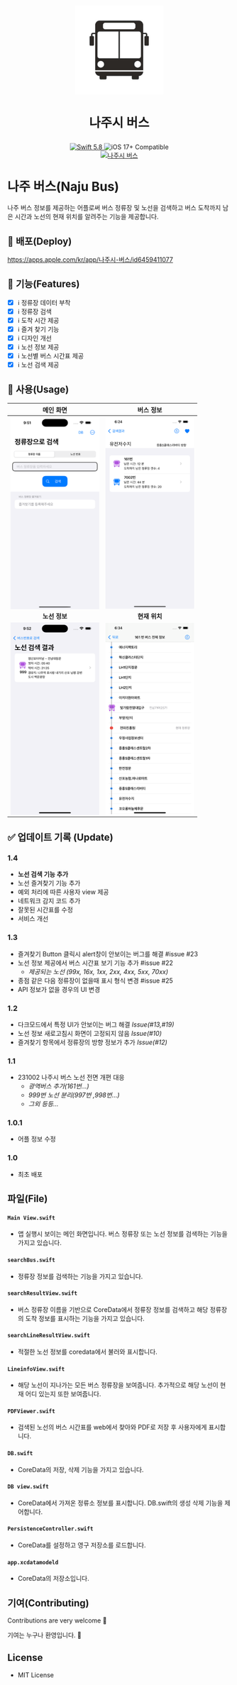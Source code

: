 <p align="center">
   <img width="200" src="app/Assets.xcassets/AppIcon.appiconset/1024.png" alt="APP Logo"></p>
   
 # <p align="center">나주시 버스 </p>
<p align="center">
   <a href="https://developer.apple.com/swift/">
      <img src="https://img.shields.io/badge/Swift-5.8-orange.svg?style=flat" alt="Swift 5.8">
   </a>
   <img src="https://img.shields.io/badge/iOS-17%2B-brightgreen.svg?style=flat" alt="iOS 17+ Compatible">

<br>
<a href="https://apps.apple.com/kr/app/나주시-버스/id6459411077">
   <img src="https://www.iphones.ru/wp-content/uploads/2010/08/App_Store_Badge_EN1-560x189.png" alt="나주시 버스" width="200"/>
</a>
</p>


# 나주 버스(Naju Bus)
나주 버스 정보를 제공하는 어플로써 버스 정류장 및 노선을 검색하고 버스 도착까지 남은 시간과 노선의 현재 위치를 알려주는 기능을 제공합니다.

## :rocket: 배포(Deploy)

https://apps.apple.com/kr/app/나주시-버스/id6459411077

## :dart: 기능(Features)

- [x] ℹ️ 정류장 데이터 부착
- [x] ℹ️ 정류장 검색
- [x] ℹ️ 도착 시간 제공
- [x] ℹ️ 즐겨 찾기 기능
- [x] ℹ️ 디자인 개선
- [x] ℹ️ 노선 정보 제공
- [x] ℹ️ 노선별 버스 시간표 제공
- [x] ℹ️ 노선 검색 제공

## :black_square_button: 사용(Usage)
| 메인 화면 | 버스 정보 |
| :---: | :---: |
| <img src = "img/iphone14 plus/newbusmain.png" width="200" align="center"> | <img src="img/iphone14 plus/busStopInfo.png" width="200" align="center"> |
| **노선 정보** | **현재 위치** |
| <img src="img/iphone14 plus/linesearch.png" width="200" align="center"> | <img src="img/iphone14 plus/busLineInfo.png" width="200" align="center"> |

## :white_check_mark: 업데이트 기록 (Update)

### 1.4
- **노선 검색 기능 추가**
- 노선 즐겨찾기 기능 추가
- 예외 처리에 따른 사용자 view 제공
- 네트워크 감지 코드 추가
- 잘못된 시간표를 수정
- 서비스 개선 

### 1.3
- 즐겨찾기 Button 클릭시 alert창이 안보이는 버그를 해결 #issue #23
- 노선 정보 제공에서 버스 시간표 보기 기능 추가 #issue #22
  - _제공되는 노선 (99x, 16x, 1xx, 2xx, 4xx, 5xx, 70xx)_
- 종점 같은 다음 정류장이 없을때 표시 형식 변경 #issue #25
- API 정보가 없을 경우의 UI 변경
  
### 1.2
- 다크모드에서 특정 UI가 안보이는 버그 해결 *Issue(#13,#19)* 
- 노선 정보 새로고침시 화면이 고정되지 않음 *Issue(#10)* 
- 즐겨찾기 항목에서 정류장의 방향 정보가 추가 *Issue(#12)* 

### 1.1
- 231002 나주시 버스 노선 전면 개편 대응
  - *광역버스 추가(161번...)*
  - *999번 노선 분리(997번 ,998번...)*
  - *그외 등등...*
    
### 1.0.1
- 어플 정보 수정 

### 1.0
- 최초 배포 

## 파일(File)

#### `Main View.swift`
- 앱 실행시 보이는 메인 화면입니다. 
  버스 정류장 또는 노선 정보를 검색하는 기능을 가지고 있습니다.
#### `searchBus.swift`
- 정류장 정보를 검색하는 기능을 가지고 있습니다.
#### `searchResultView.swift`
- 버스 정류장 이름을 기반으로 CoreData에서 정류장 정보를 검색하고 
  해당 정류장의 도착 정보를 표시하는 기능을 가지고 있습니다.
#### `searchLineResultView.swift`
- 적절한 노선 정보를 coredata에서 불러와 표시합니다.
#### `LineinfoView.swift`
- 해당 노선이 지나가는 모든 버스 정류장을 보여줍니다. 
  추가적으로 해당 노선이 현재 어디 있는지 또한 보여줍니다.
#### `PDFViewer.swift`
- 검색된 노선의 버스 시간표를 web에서 찾아와 PDF로 저장 후 사용자에게 표시합니다.
#### `DB.swift`
- CoreData의 저장, 삭제 기능을 가지고 있습니다.
#### `DB view.swift`
- CoreData에서 가져온 정류소 정보를 표시합니다.
  DB.swift의 생성 삭제 기능을 제어합니다.
#### `PersistenceController.swift`
- CoreData를 설정하고 영구 저장소를 로드합니다.
#### `app.xcdatamodeld`
- CoreData의 저장소입니다.

## 기여(Contributing)
Contributions are very welcome 🙌 

기여는 누구나 환영입니다. 🙌


## License
- MIT License
